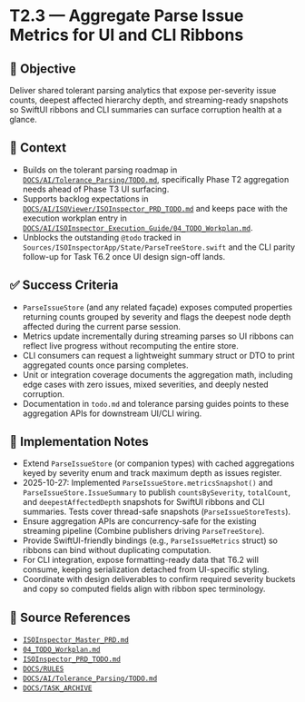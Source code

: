 # T2.3 — Aggregate Parse Issue Metrics for UI and CLI Ribbons

## 🎯 Objective
Deliver shared tolerant parsing analytics that expose per-severity issue counts, deepest affected hierarchy depth, and streaming-ready snapshots so SwiftUI ribbons and CLI summaries can surface corruption health at a glance.

## 🧩 Context
- Builds on the tolerant parsing roadmap in [`DOCS/AI/Tolerance_Parsing/TODO.md`](../AI/Tolerance_Parsing/TODO.md), specifically Phase T2 aggregation needs ahead of Phase T3 UI surfacing.
- Supports backlog expectations in [`DOCS/AI/ISOViewer/ISOInspector_PRD_TODO.md`](../AI/ISOViewer/ISOInspector_PRD_TODO.md) and keeps pace with the execution workplan entry in [`DOCS/AI/ISOInspector_Execution_Guide/04_TODO_Workplan.md`](../AI/ISOInspector_Execution_Guide/04_TODO_Workplan.md).
- Unblocks the outstanding `@todo` tracked in `Sources/ISOInspectorApp/State/ParseTreeStore.swift` and the CLI parity follow-up for Task T6.2 once UI design sign-off lands.

## ✅ Success Criteria
- `ParseIssueStore` (and any related façade) exposes computed properties returning counts grouped by severity and flags the deepest node depth affected during the current parse session.
- Metrics update incrementally during streaming parses so UI ribbons can reflect live progress without recomputing the entire store.
- CLI consumers can request a lightweight summary struct or DTO to print aggregated counts once parsing completes.
- Unit or integration coverage documents the aggregation math, including edge cases with zero issues, mixed severities, and deeply nested corruption.
- Documentation in `todo.md` and tolerance parsing guides points to these aggregation APIs for downstream UI/CLI wiring.

## 🔧 Implementation Notes
- Extend `ParseIssueStore` (or companion types) with cached aggregations keyed by severity enum and track maximum depth as issues register.
- 2025-10-27: Implemented `ParseIssueStore.metricsSnapshot()` and `ParseIssueStore.IssueSummary` to publish `countsBySeverity`, `totalCount`, and `deepestAffectedDepth` snapshots for SwiftUI ribbons and CLI summaries. Tests cover thread-safe snapshots (`ParseIssueStoreTests`).
- Ensure aggregation APIs are concurrency-safe for the existing streaming pipeline (Combine publishers driving `ParseTreeStore`).
- Provide SwiftUI-friendly bindings (e.g., `ParseIssueMetrics` struct) so ribbons can bind without duplicating computation.
- For CLI integration, expose formatting-ready data that T6.2 will consume, keeping serialization detached from UI-specific styling.
- Coordinate with design deliverables to confirm required severity buckets and copy so computed fields align with ribbon spec terminology.

## 🧠 Source References
- [`ISOInspector_Master_PRD.md`](../AI/ISOViewer/ISOInspector_PRD_Full/ISOInspector_Master_PRD.md)
- [`04_TODO_Workplan.md`](../AI/ISOInspector_Execution_Guide/04_TODO_Workplan.md)
- [`ISOInspector_PRD_TODO.md`](../AI/ISOViewer/ISOInspector_PRD_TODO.md)
- [`DOCS/RULES`](../RULES)
- [`DOCS/AI/Tolerance_Parsing/TODO.md`](../AI/Tolerance_Parsing/TODO.md)
- [`DOCS/TASK_ARCHIVE`](../TASK_ARCHIVE)
